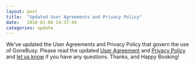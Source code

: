 ```yaml
---
layout: post
title:  "Updated User Agreements and Privacy Policy"
date:   2016-01-06 14:37:44
categories: update
---
```


We've updated the User Agreements and Privacy Policy that govern the use of GoneBusy. Please read the updated [User Agreement](http://beta.gonebusy.com/terms_and_conditions) and [Privacy Policy](http://beta.gonebusy.com/privacy_policy) and [let us know](http://beta.gonebusy.com/contact_us) if you have any questions. Thanks, and Happy Booking!
